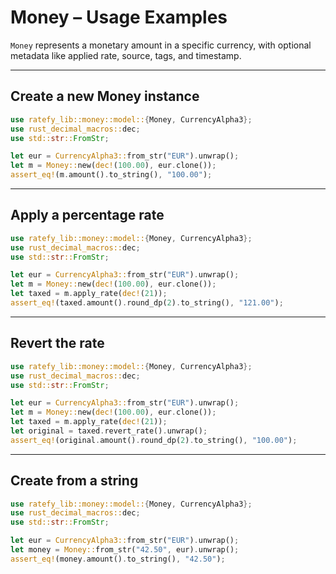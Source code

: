 # Money – Usage Examples

`Money` represents a monetary amount in a specific currency, with optional metadata like applied rate, source, tags, and timestamp.

---

## Create a new Money instance

```rust
use ratefy_lib::money::model::{Money, CurrencyAlpha3};
use rust_decimal_macros::dec;
use std::str::FromStr;

let eur = CurrencyAlpha3::from_str("EUR").unwrap();
let m = Money::new(dec!(100.00), eur.clone());
assert_eq!(m.amount().to_string(), "100.00");
```

---

## Apply a percentage rate

```rust
use ratefy_lib::money::model::{Money, CurrencyAlpha3};
use rust_decimal_macros::dec;
use std::str::FromStr;

let eur = CurrencyAlpha3::from_str("EUR").unwrap();
let m = Money::new(dec!(100.00), eur.clone());
let taxed = m.apply_rate(dec!(21));
assert_eq!(taxed.amount().round_dp(2).to_string(), "121.00");
```

---

## Revert the rate

```rust
use ratefy_lib::money::model::{Money, CurrencyAlpha3};
use rust_decimal_macros::dec;
use std::str::FromStr;

let eur = CurrencyAlpha3::from_str("EUR").unwrap();
let m = Money::new(dec!(100.00), eur.clone());
let taxed = m.apply_rate(dec!(21));
let original = taxed.revert_rate().unwrap();
assert_eq!(original.amount().round_dp(2).to_string(), "100.00");
```

---

## Create from a string

```rust
use ratefy_lib::money::model::{Money, CurrencyAlpha3};
use rust_decimal_macros::dec;
use std::str::FromStr;

let eur = CurrencyAlpha3::from_str("EUR").unwrap();
let money = Money::from_str("42.50", eur).unwrap();
assert_eq!(money.amount().to_string(), "42.50");
```
